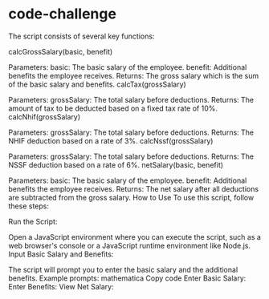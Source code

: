 # code-challenge
The script consists of several key functions:

calcGrossSalary(basic, benefit)

Parameters:
basic: The basic salary of the employee.
benefit: Additional benefits the employee receives.
Returns: The gross salary which is the sum of the basic salary and benefits.
calcTax(grossSalary)

Parameters:
grossSalary: The total salary before deductions.
Returns: The amount of tax to be deducted based on a fixed tax rate of 10%.
calcNhif(grossSalary)

Parameters:
grossSalary: The total salary before deductions.
Returns: The NHIF deduction based on a rate of 3%.
calcNssf(grossSalary)

Parameters:
grossSalary: The total salary before deductions.
Returns: The NSSF deduction based on a rate of 6%.
netSalary(basic, benefit)

Parameters:
basic: The basic salary of the employee.
benefit: Additional benefits the employee receives.
Returns: The net salary after all deductions are subtracted from the gross salary.
How to Use
To use this script, follow these steps:

Run the Script:

Open a JavaScript environment where you can execute the script, such as a web browser's console or a JavaScript runtime environment like Node.js.
Input Basic Salary and Benefits:

The script will prompt you to enter the basic salary and the additional benefits.
Example prompts:
mathematica
Copy code
Enter Basic Salary: 
Enter Benefits: 
View Net Salary:

